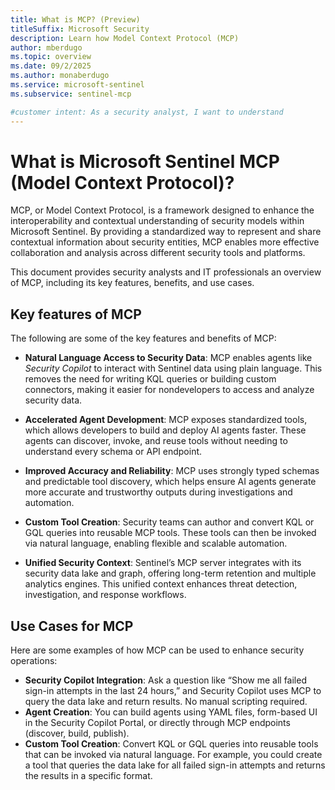 ```yaml
---
title: What is MCP? (Preview)
titleSuffix: Microsoft Security  
description: Learn how Model Context Protocol (MCP) 
author: mberdugo
ms.topic: overview
ms.date: 09/2/2025
ms.author: monaberdugo
ms.service: microsoft-sentinel
ms.subservice: sentinel-mcp

#customer intent: As a security analyst, I want to understand
---
```


# What is Microsoft Sentinel MCP (Model Context Protocol)?

MCP, or Model Context Protocol, is a framework designed to enhance the interoperability and contextual understanding of security models within Microsoft Sentinel. By providing a standardized way to represent and share contextual information about security entities, MCP enables more effective collaboration and analysis across different security tools and platforms.

This document provides security analysts and IT professionals an overview of MCP, including its key features, benefits, and use cases.

## Key features of MCP

The following are some of the key features and benefits of MCP:

- **Natural Language Access to Security Data**: MCP enables agents like *Security Copilot* to interact with Sentinel data using plain language. This removes the need for writing KQL queries or building custom connectors, making it easier for nondevelopers to access and analyze security data.

- **Accelerated Agent Development**: MCP exposes standardized tools, which allows developers to build and deploy AI agents faster. These agents can discover, invoke, and reuse tools without needing to understand every schema or API endpoint.

- **Improved Accuracy and Reliability**: MCP uses strongly typed schemas and predictable tool discovery, which helps ensure AI agents generate more accurate and trustworthy outputs during investigations and automation.

- **Custom Tool Creation**: Security teams can author and convert KQL or GQL queries into reusable MCP tools. These tools can then be invoked via natural language, enabling flexible and scalable automation.

- **Unified Security Context**: Sentinel’s MCP server integrates with its security data lake and graph, offering long-term retention and multiple analytics engines. This unified context enhances threat detection, investigation, and response workflows.

## Use Cases for MCP

Here are some examples of how MCP can be used to enhance security operations:

- **Security Copilot Integration**: Ask a question like “Show me all failed sign-in attempts in the last 24 hours,” and Security Copilot uses MCP to query the data lake and return results. No manual scripting required.
- **Agent Creation**: You can build agents using YAML files, form-based UI in the Security Copilot Portal, or directly through MCP endpoints (discover, build, publish).
- **Custom Tool Creation**: Convert KQL or GQL queries into reusable tools that can be invoked via natural language. For example, you could create a tool that queries the data lake for all failed sign-in attempts and returns the results in a specific format.


